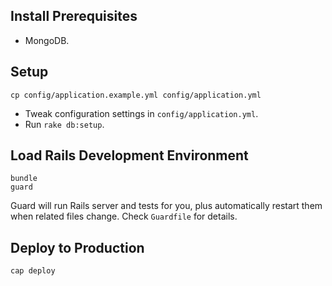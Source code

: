 Install Prerequisites
---------------------

* MongoDB.

Setup
-----

    cp config/application.example.yml config/application.yml

* Tweak configuration settings in `config/application.yml`.
* Run `rake db:setup`.

Load Rails Development Environment
----------------------------------

    bundle
    guard

Guard will run Rails server and tests for you, plus automatically restart them
when related files change. Check `Guardfile` for details.

Deploy to Production
--------------------

    cap deploy

